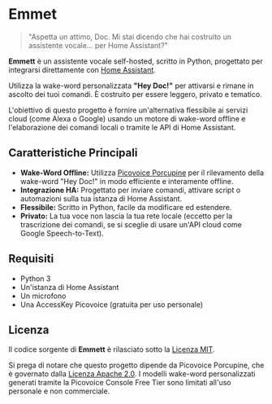 # Emmet

> "Aspetta un attimo, Doc. Mi stai dicendo che hai costruito un assistente vocale... per Home Assistant?"

**Emmett** è un assistente vocale self-hosted, scritto in Python, progettato per integrarsi direttamente con [Home Assistant](https://www.home-assistant.io/).

Utilizza la wake-word personalizzata **"Hey Doc!"** per attivarsi e rimane in ascolto dei tuoi comandi. È costruito per essere leggero, privato e tematico.

L'obiettivo di questo progetto è fornire un'alternativa flessibile ai servizi cloud (come Alexa o Google) usando un motore di wake-word offline e l'elaborazione dei comandi locali o tramite le API di Home Assistant.

## Caratteristiche Principali

* **Wake-Word Offline:** Utilizza [Picovoice Porcupine](https://picovoice.ai/platform/porcupine/) per il rilevamento della wake-word "Hey Doc!" in modo efficiente e interamente offline.
* **Integrazione HA:** Progettato per inviare comandi, attivare script o automazioni sulla tua istanza di Home Assistant.
* **Flessibile:** Scritto in Python, facile da modificare ed estendere.
* **Privato:** La tua voce non lascia la tua rete locale (eccetto per la trascrizione dei comandi, se si sceglie di usare un'API cloud come Google Speech-to-Text).

## Requisiti

* Python 3
* Un'istanza di Home Assistant
* Un microfono
* Una AccessKey Picovoice (gratuita per uso personale)

## Licenza

Il codice sorgente di **Emmett** è rilasciato sotto la [Licenza MIT](LICENSE).

Si prega di notare che questo progetto dipende da Picovoice Porcupine, che è governato dalla [Licenza Apache 2.0](https://github.com/Picovoice/porcupine/blob/master/LICENSE). I modelli wake-word personalizzati generati tramite la Picovoice Console Free Tier sono limitati all'uso personale e non commerciale.
